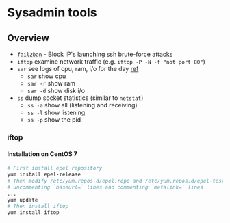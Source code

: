 # Sysadmin tools

## Overview

* [`fail2ban`](https://github.com/entrity/Computer-Usage/blob/master/Reference%2C%20fail2ban.md) - Block IP's launching ssh brute-force attacks
* `iftop` examine network traffic (e.g. `iftop -P -N -f "not port 80"`)
* `sar` see logs of cpu, ram, i/o for the day [ref](https://www.redhat.com/sysadmin/troubleshooting-slow-servers)
    * `sar` show cpu
    * `sar -r` show ram
    * `sar -d` show disk i/o 
* `ss` dump socket statistics (similar to `netstat`)
    * `ss -a` show all (listening and receiving)
    * `ss -l` show listening
    * `ss -p` show the pid


### iftop

#### Installation on CentOS 7

```bash
# First install epel repository
yum install epel-release
# Then modify /etc/yum.repos.d/epel.repo and /etc/yum.repos.d/epel-testing.repo
# uncommenting `baseurl=` lines and commenting `metalink=` lines
...
yum update
# Then install iftop
yum install iftop
```
